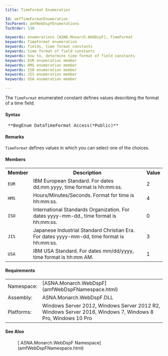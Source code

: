 ```yaml
---
title: TimeFormat Enumeration

Id: amfTimeFormatEnumeration
TocParent: amfWebDspFEnumerations
TocOrder: 130

keywords: enumerations [ASNA.Monarch.WebDspF], TimeFormat
keywords: TimeFormat enumeration
keywords: fields, time format constants
keywords: time format of field constants
keywords: how to, determine time format of field constants
keywords: EUR enumeration member
keywords: HMS enumeration member
keywords: ISO enumeration member
keywords: JIS enumeration member
keywords: USA enumeration member

---
```


The <code>TimeFormat</code> enumerated constant defines values describing the format of a time field. 

#### Syntax
<pre class="prettyprint"> **BegEnum DataTimeFormat Access(*Public)** </pre>

#### Remarks
<code>TimeFormat</code> defines values in which you can select one of the choices.

#### Members
<table class="mytable" cellspacing="0" cellpadding="4" width="90%">
          <colgroup><col width="15%" /><col width="80%" /><col width="5%" align="center"/>
          </colgroup>
          <tr><th>Member</th>
  <th>Description</th>
  <th>Value</th>
          </tr>
<tr><td><code>EUR</code></td><td>IBM European Standard. For
          dates dd.mm.yyyy, time format is hh:mm:ss.</td><td>2</td></tr>
          <tr>
          <td><code>HMS</code></td><td>Hours/Minutes/Seconds. Format
          for time is hh:mm:ss.</td>
          <td>4</td></tr>
          <tr>
          <td><code>ISO</code></td><td>International Standards
          Organization. For dates yyyy-mm-dd., time format
          is hh:mm:ss.</td><td>0</td></tr>
          <tr><td><code>JIS</code></td><td>Japanese Industrial Standard
          Christian Era. For dates yyyy-mm-dd, time format is
          hh:mm:ss.</td><td>3</td></tr>
          <tr><td><code>USA</code></td><td>IBM USA Standard. For
          dates mm/dd/yyyy, time format is hh:mm AM.</td><td>1</td></tr></table>

<!-- -->

#### Requirements
<table class="dttable" cellspacing="0" cellpadding="4" width="60%">
           <colgroup><col width="15%" style="font-weight:bold" /><col width="85%" />
          </colgroup>
          <tr><td>Namespace:</td>
 <td>[ASNA.Monarch.WebDspF](amfWebDspFNamespace.html)</td>
          </tr>
          <tr><td>Assembly:</td>
          <td>ASNA.Monarch.WebDspF.DLL</td>
          </tr>
         <tr><td>Platforms:</td>
 <td> Windows Server 2012, Windows Server 2012 R2, Windows Server 2016, Windows 7, Windows 8 Pro, Windows 10 Pro</td>
         </tr>
</table>

#### See Also
<dl>
        <dd>[
        ASNA.Monarch.WebDspF Namespace](amfWebDspFNamespace.html)</dd>
</dl>

